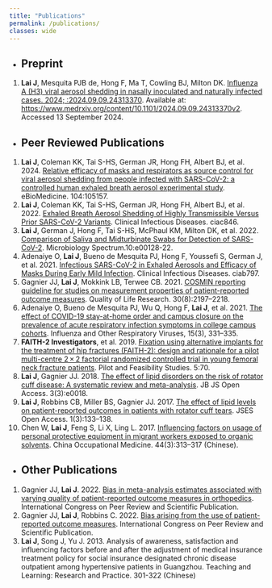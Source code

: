 ```yaml
---
title: "Publications"
permalink: /publications/
classes: wide
---
```


- ## Preprint
1.  **Lai J**, Mesquita PJB de, Hong F, Ma T, Cowling BJ, Milton DK. [Influenza A (H3) viral aerosol shedding in nasally inoculated and naturally infected cases. 2024; :2024.09.09.24313370](https://www.medrxiv.org/content/10.1101/2024.09.09.24313370v2). Available at: https://www.medrxiv.org/content/10.1101/2024.09.09.24313370v2. Accessed 13 September 2024.

- ## Peer Reviewed Publications
1.	**Lai J**, Coleman KK, Tai S-HS, German JR, Hong FH, Albert BJ, et al. 2024. [Relative efficacy of masks and respirators as source control for viral aerosol shedding from people infected with SARS-CoV-2: a controlled human exhaled breath aerosol experimental study](https://www.thelancet.com/journals/ebiom/article/PIIS2352-3964(24)00192-0/fulltext). eBioMedicine. 104:105157.
2.	**Lai J**, Coleman KK, Tai S-HS, German JR, Hong FH, Albert BJ, et al. 2022. [Exhaled Breath Aerosol Shedding of Highly Transmissible Versus Prior SARS-CoV-2 Variants](https://academic.oup.com/cid/article/76/5/786/6773834). Clinical Infectious Diseases. ciac846.
3.	**Lai J**, German J, Hong F, Tai S-HS, McPhaul KM, Milton DK, et al. 2022. [Comparison of Saliva and Midturbinate Swabs for Detection of SARS-CoV-2](https://journals.asm.org/doi/full/10.1128/spectrum.00128-22). Microbiology Spectrum.10:e00128-22.
4.	Adenaiye O, **Lai J**, Bueno de Mesquita PJ, Hong F, Youssefi S, German J, et al. 2021. [Infectious SARS-CoV-2 in Exhaled Aerosols and Efficacy of Masks During Early Mild Infection](https://academic.oup.com/cid/article/75/1/e241/6370149). Clinical Infectious Diseases. ciab797.
5.	Gagnier JJ, **Lai J**, Mokkink LB, Terwee CB. 2021. [COSMIN reporting guideline for studies on measurement properties of patient-reported outcome measures](https://link.springer.com/article/10.1007/s11136-021-02822-4). Quality of Life Research. 30(8):2197–2218.
6.	Adenaiye O, Bueno de Mesquita PJ, Wu Q, Hong F, **Lai J**, et al. 2021. [The effect of COVID-19 stay-at-home order and campus closure on the prevalence of acute respiratory infection symptoms in college campus cohorts](https://onlinelibrary.wiley.com/doi/full/10.1111/irv.12837). Influenza and Other Respiratory Viruses, 15(3), 331–335.
7.	**FAITH-2 Investigators**, et al. 2019. [Fixation using alternative implants for the treatment of hip fractures (FAITH-2): design and rationale for a pilot multi-centre 2 × 2 factorial randomized controlled trial in young femoral neck fracture patients](https://link.springer.com/article/10.1186/s40814-019-0458-x). Pilot and Feasibility Studies. 5:70.
8.	**Lai J**, Gagnier JJ. 2018. [The effect of lipid disorders on the risk of rotator cuff disease: A systematic review and meta-analysis](https://journals.lww.com/jbjsoa/fulltext/2018/09000/The_Effect_of_Lipid_Disorders_on_the_Risk_of.11.aspx?__s=xxxxxxx&utm_source=drip&utm_medium=email&utm_campaign=Dr.+Casey’s+Kitchen%3A+Arthritis%2C+Joint+Pain+and+Metabolic+Health). JB JS Open Access. 3(3):e0018. 
9.	**Lai J**, Robbins CB, Miller BS, Gagnier JJ. 2017. [The effect of lipid levels on patient-reported outcomes in patients with rotator cuff tears](https://www.sciencedirect.com/science/article/pii/S2468602617300517). JSES Open Access. 1(3):133–138.
10.	Chen W, **Lai J**, Feng S, Li X, Ling L. 2017. [Influencing factors on usage of personal protective equipment in migrant workers exposed to organic solvents](https://d.wanfangdata.com.cn/periodical/zgzyyx201703013). China Occupational Medicine. 44(3):313–317 (Chinese).

- ## Other Publications
1.	Gagnier JJ, **Lai J**. 2022. [Bias in meta-analysis estimates associated with varying quality of patient-reported outcome measures in orthopedics](https://peerreviewcongress.org/abstract/bias-in-meta-analysis-estimates-associated-with-varying-quality-of-patient-reported-outcome-measures-in-orthopedics/). International Congress on Peer Review and Scientific Publication. 
2.	Gagnier JJ, **Lai J**, Robbins C. 2022. [Bias arising from the use of patient-reported outcome measures](https://peerreviewcongress.org/abstract/bias-arising-from-the-use-of-patient-reported-outcome-measures/). International Congress on Peer Review and Scientific Publication.
3.	**Lai J**, Song J, Yu J. 2013. Analysis of awareness, satisfaction and influencing factors before and after the adjustment of medical insurance treatment policy for social insurance designated chronic disease outpatient among hypertensive patients in Guangzhou. Teaching and Learning: Research and Practice. 301-322 (Chinese)
